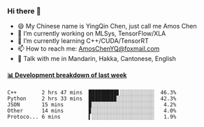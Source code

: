### Hi there 👋
- 😄 My Chinese name is YingQin Chen, just call me Amos Chen
- 🔭 I’m currently working on MLSys, TensorFlow/XLA
- 🌱 I’m currently learning C++/CUDA/TensorRT
- 📫 How to reach me: AmosChenYQ@foxmail.com
- 💬 Talk with me in Mandarin, Hakka, Cantonese, English

<!-- waka-box start -->
#### <a href="https://gist.github.com/becb911736b10de673d72f2a472b1e52" target="_blank">📊 Development breakdown of last week</a>
```text
C++        2 hrs 47 mins  █████████▋░░░░░░░░░░░  46.3%
Python     2 hrs 33 mins  ████████▉░░░░░░░░░░░░  42.3%
JSON       15 mins        ▉░░░░░░░░░░░░░░░░░░░░   4.2%
Other      14 mins        ▊░░░░░░░░░░░░░░░░░░░░   4.0%
Protoco... 6 mins         ▍░░░░░░░░░░░░░░░░░░░░   1.9%
```
<!-- waka-box end -->


<!--
**AmosChenYQ/AmosChenYQ** is a ✨ _special_ ✨ repository because its `README.md` (this file) appears on your GitHub profile.

Here are some ideas to get you started:

- 🔭 I’m currently working on 
- 🌱 I’m currently learning ...
- 👯 I’m looking to collaborate on ...
- 🤔 I’m looking for help with ...
- 📫 How to reach me: AmosChenYQ@foxmail.com
- 😄 Pronouns: ...
- ⚡ Fun fact: ...
-->
